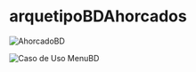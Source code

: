 # arquetipoBDAhorcados


![AhorcadoBD](https://user-images.githubusercontent.com/108556884/234703715-18713146-a47c-4832-9956-5032afeaf645.png)




![Caso de Uso MenuBD](https://user-images.githubusercontent.com/108556884/234707828-19361d79-0fe9-4e77-8d7a-0f43fb818478.png)

